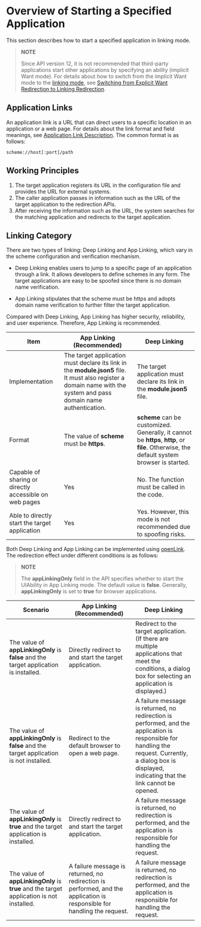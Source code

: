 # Overview of Starting a Specified Application

This section describes how to start a specified application in linking mode.

> **NOTE**
> 
> Since API version 12, it is not recommended that third-party applications start other applications by specifying an ability (implicit Want mode). For details about how to switch from the implicit Want mode to the [linking mode](app-startup-overview.md#application-links), see [Switching from Explicit Want Redirection to Linking Redirection](uiability-startup-adjust.md).


## Application Links

An application link is a URL that can direct users to a specific location in an application or a web page. For details about the link format and field meanings, see [Application Link Description](app-uri-config.md). The common format is as follows:

```
scheme://host[:port]/path
```


## Working Principles

1. The target application registers its URL in the configuration file and provides the URL for external systems.
2. The caller application passes in information such as the URL of the target application to the redirection APIs.
3. After receiving the information such as the URL, the system searches for the matching application and redirects to the target application.


## Linking Category

There are two types of linking: Deep Linking and App Linking, which vary in the scheme configuration and verification mechanism.

- Deep Linking enables users to jump to a specific page of an application through a link. It allows developers to define schemes in any form. The target applications are easy to be spoofed since there is no domain name verification.

- App Linking stipulates that the scheme must be https and adopts domain name verification to further filter the target application.


Compared with Deep Linking, App Linking has higher security, reliability, and user experience. Therefore, App Linking is recommended.

| Item| App Linking (Recommended)| Deep Linking |
| -------- | -------- |-------- |
| Implementation| The target application must declare its link in the **module.json5** file. It must also register a domain name with the system and pass domain name authentication.|  The target application must declare its link in the **module.json5** file.|
| Format| The value of **scheme** must be **https**.| **scheme** can be customized. Generally, it cannot be **https**, **http**, or **file**. Otherwise, the default system browser is started.|
| Capable of sharing or directly accessible on web pages| Yes| No. The function must be called in the code.|
| Able to directly start the target application| Yes| Yes. However, this mode is not recommended due to spoofing risks.|

Both Deep Linking and App Linking can be implemented using [openLink](../reference/apis-ability-kit/js-apis-inner-application-uiAbilityContext.md#openlink12). The redirection effect under different conditions is as follows:

> **NOTE**
> 
> The **appLinkingOnly** field in the API specifies whether to start the UIAbility in App Linking mode. The default value is **false**. Generally, **appLinkingOnly** is set to **true** for browser applications.


| Scenario| App Linking (Recommended)| Deep Linking |
| -------- | -------- |-------- |
| The value of **appLinkingOnly** is **false** and the target application is installed.| Directly redirect to and start the target application.| Redirect to the target application. (If there are multiple applications that meet the conditions, a dialog box for selecting an application is displayed.)|
| The value of **appLinkingOnly** is **false** and the target application is not installed.| Redirect to the default browser to open a web page.|A failure message is returned, no redirection is performed, and the application is responsible for handling the request. Currently, a dialog box is displayed, indicating that the link cannot be opened.|
| The value of **appLinkingOnly** is **true** and the target application is installed.| Directly redirect to and start the target application.|A failure message is returned, no redirection is performed, and the application is responsible for handling the request.|
| The value of **appLinkingOnly** is **true** and the target application is not installed.| A failure message is returned, no redirection is performed, and the application is responsible for handling the request.| A failure message is returned, no redirection is performed, and the application is responsible for handling the request.|

<!--RP1-->
<!--RP1End-->
